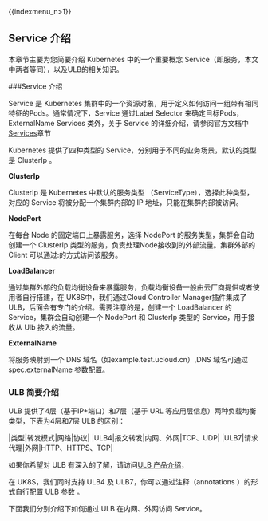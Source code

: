 {{indexmenu_n>1}}
## Service 介绍

本章节主要为您简要介绍 Kubernetes 中的一个重要概念 Service（即服务，本文中两者等同），以及ULB的相关知识。

###Service 介绍

Service 是 Kubernetes 集群中的一个资源对象，用于定义如何访问一组带有相同特征的Pods。通常情况下，Service 通过Label Selector 来确定目标Pods，ExternalName Services 类外，关于 Service 的详细介绍，请参阅官方文档中 [Services](https://kubernetes.io/docs/concepts/services-networking/service/#publishing-services-service-types)章节

Kubernetes 提供了四种类型的 Service，分别用于不同的业务场景，默认的类型是 ClusterIp 。

**ClusterIp**

ClusterIp 是 Kubernetes 中默认的服务类型 （ServiceType），选择此种类型，对应的 Service 将被分配一个集群内部的 IP 地址，只能在集群内部被访问。

**NodePort**

在每台 Node 的固定端口上暴露服务，选择 NodePort 的服务类型，集群会自动创建一个 ClusterIp 类型的服务，负责处理Node接收到的外部流量。集群外部的 Client 可以通过<NodeIp>:<NodePort>的方式访问该服务。

**LoadBalancer**

通过集群外部的负载均衡设备来暴露服务，负载均衡设备一般由云厂商提供或者使用者自行搭建，在 UK8S中，我们通过Cloud Controller Manager插件集成了 ULB，后面会有专门的介绍。需要注意的是，创建一个 LoadBalancer 的 Service，集群会自动创建一个 NodePort 和 ClusterIp 类型的 Service，用于接收从 Ulb 接入的流量。


**ExternalName**

将服务映射到一个 DNS 域名（如example.test.ucloud.cn）,DNS 域名可通过 spec.externalName 参数配置。


### ULB 简要介绍

ULB 提供了4层（基于IP+端口）和7层（基于 URL 等应用层信息）两种负载均衡类型，下表为4层和7层 ULB 的区别：

|类型|转发模式|网络|协议|
|ULB4|报文转发|内网、外网|TCP、UDP|
|ULB7|请求代理|外网|HTTP、HTTPS、TCP|

如果你希望对 ULB 有深入的了解，请访问[ULB 产品介绍](/network/ulb/index)，

在 UK8S，我们同时支持 ULB4 及 ULB7，你可以通过注释（annotations ）的形式自行配置 ULB 参数 。

下面我们分别介绍下如何通过 ULB 在内网、外网访问 Service。